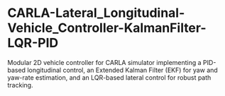 # CARLA-Lateral_Longitudinal-Vehicle_Controller-KalmanFilter-LQR-PID
Modular 2D vehicle controller for CARLA simulator implementing a PID-based longitudinal control, an Extended Kalman Filter (EKF) for yaw and yaw-rate estimation, and an LQR-based lateral control for robust path tracking.

